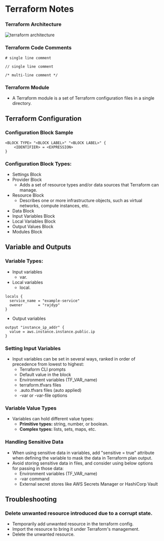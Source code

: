 # Terraform Notes

### Terraform Architecture

![terraform architecture](https://github.com/rajdyp/rajdyp.github.io/assets/15313631/9ec986bf-894a-4cad-8c2e-f50ffe766cc9)

### Terraform Code Comments
```hcl
# single line comment
```
```hcl
// single line comment
```
```hcl
/* multi-line comment */
```

### Terraform Module
- A Terraform module is a set of Terraform configuration files in a single directory.

## Terraform Configuration 

### Configuration Block Sample

```hcl
<BLOCK TYPE> "<BLOCK LABEL>" "<BLOCK LABEL>" {
    <IDENTIFIER> = <EXPRESSION>
}
```

### Configuration Block Types:
- Settings Block
- Provider Block
  - Adds a set of resource types and/or data sources that Terraform can manage.
- Resource Block
  - Describes one or more infrastructure objects, such as virtual networks, compute instances, etc.
- Data Block
- Input Variables Block
- Local Variables Block
- Output Values Block
- Modules Block

## Variable and Outputs 

### Variable Types:
- Input variables
  - var.<name>
- Local variables
  - local.<name>

```hcl
locals {
  service_name = "example-service"
  owener       = "rajdyp"
}
```

- Output variables

```hcl
output "instance_ip_addr" {
  value = aws.instance.instance.public.ip
}
```

### Setting Input Variables
- Input variables can be set in several ways, ranked in order of precedence from lowest to highest:
  - Terraform CLI prompts
  - Default value in the block
  - Environment variables (TF_VAR_name)
  - terraform.tfvars files
  - .auto.tfvars files (auto applied)
  - -var or -var-file options
 
### Variable Value Types
- Variables can hold different value types:
  - **Primitive types:** string, number, or boolean.
  - **Complex types:** lists, sets, maps, etc.

### Handling Sensitive Data
- When using sensitive data in variables, add "sensitive = true" attribute when defining the variable to mask the data in Terraform plan output.
- Avoid storing sensitive data in files, and consider using below options for passing in those data:
  - Environment variables (TF_VAR_name)
  - -var command
  - External secret stores like AWS Secrets Manager or HashiCorp Vault


## Troubleshooting
### Delete unwanted resource introduced due to a corrupt state.
- Temporarily add unwanted resource in the terraform config.
- Import the resource to bring it under Terraform's management.
- Delete the unwanted resource. 








